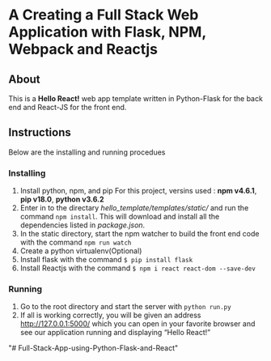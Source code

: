# A Creating a Full Stack Web Application with Flask, NPM, Webpack and Reactjs

## About
This is a **Hello React!** web app template written in Python-Flask for the back end and React-JS for the front end.


## Instructions
Below are the installing and running procedues
### Installing
1. Install python, npm, and pip 
For this project, versins used : **npm v4.6.1**, **pip v18.0**, **python v3.6.2**
2. Enter in to the directary *hello_template/templates/static/* and run the command `npm install`. This will download and install all the dependencies listed in *package.json*.
3. In the static directory, start the npm watcher to build the front end code with the command `npm run watch`
4. Create a python virtualenv(Optional)
5. Install flask with the command `$ pip install flask`
6. Install Reactjs with the command `$ npm i react react-dom --save-dev`
### Running
1. Go to the root directory and start the server with `python run.py`
2. If all is working correctly, you will be given an address http://127.0.0.1:5000/ which you can open in your favorite browser and see our application running and displaying “Hello React!”


"# Full-Stack-App-using-Python-Flask-and-React" 
